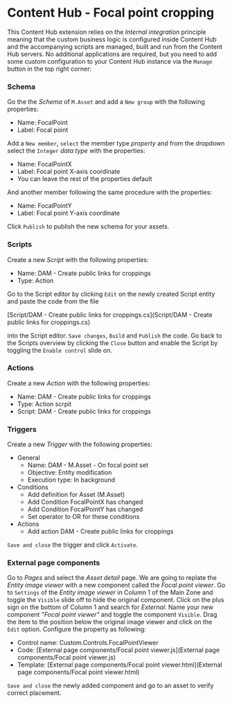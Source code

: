 # Content Hub - Focal point cropping

This Content Hub extension relies on the *Internal integration* principle meaning that the custom business logic is configured inside Content Hub and the accompanying scripts are managed, built and run from the Content Hub servers. No additional applications are required, but you need to add some custom configuration to your Content Hub instance via the `Manage` button in the top right corner:

### Schema

Go the the  *Schema* of `M.Asset` and add a `New group` with the following properties:

* Name: FocalPoint
* Label: Focal point

Add a `New member`, `select` the member type *property* and from the dropdown select the `Integer` *data type* with the properties:

* Name: FocalPointX
* Label: Focal point X-axis coordinate
* You can leave the rest of the properties default

And another member following the same procedure with the properties:

* Name: FocalPointY
* Label: Focal point Y-axis coordinate

Click `Publish` to publish the new schema for your assets.

### Scripts

Create a new *Script* with the following properties:

* Name: DAM - Create public links for croppings
* Type: Action

Go to the Script editor by clicking `Edit` on the newly created Script entity and paste the code from the file 

[Script/DAM - Create public links for croppings.cs](Script/DAM - Create public links for croppings.cs)

 into the Script editor. `Save changes`, `Build` and `Publish` the code. Go back to the Scripts overview by clicking the `Close` button and enable the Script by toggling the `Enable control` slide on.

### Actions

Create a new *Action* with the following properties:

* Name: DAM - Create public links for croppings
* Type: Action scrpit
* Script: DAM - Create public links for croppings

### Triggers

Create a new *Trigger* with the following properties:

* General
  * Name: DAM - M.Asset - On focal point set
  * Objective: Entity modification
  * Execution type: In background
* Conditions
  * Add definition for Asset (M.Asset)
  * Add Condition FocalPointX has changed
  * Add Condition FocalPointY has changed
  * Set operator to OR for these conditions
* Actions
  * Add action DAM - Create public links for croppings

`Save and close` the trigger and click `Activate`.

### External page components

Go to *Pages* and select the *Asset detail* page. We are going to replate the *Entity image viewer* with a new component called the *Focal point viewer*. Go to `Settings` of the *Entity image viewer* in Column 1 of the Main Zone and toggle the `Visible` slide off to hide the original component. Click on the plus sign on the bottom of Column 1 and search for *External*. Name your new component *"Focal point viewer"* and toggle the component `Visible`. Drag the item to the position below the original image viewer and click on the `Edit` option. Configure the property as following:

* Control name: Custom.Controls.FocalPointViewer
* Code: [External page components/Focal point viewer.js](External page components/Focal point viewer.js)
* Template: [External page components/Focal point viewer.html](External page components/Focal point viewer.html)

`Save and close` the newly added component and go to an asset to verify correct placement.

